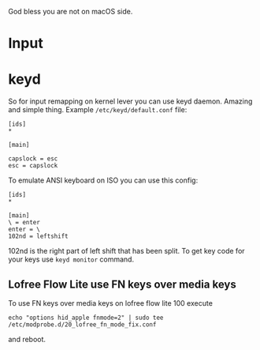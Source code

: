 God bless you are not on macOS side.

# Input
# keyd
So for input remapping on kernel lever you
can use keyd daemon. Amazing and simple
thing. Example `/etc/keyd/default.conf`
file:

    [ids]
    *

    [main]

    capslock = esc
    esc = capslock

To emulate ANSI keyboard on ISO you can use
this config:

    [ids]
    *

    [main]
    \ = enter
    enter = \
    102nd = leftshift

102nd is the right part of left shift that
has been split. To get key code for your
keys use `keyd monitor` command.

## Lofree Flow Lite use FN keys over media keys
To use FN keys over media keys on lofree flow lite 100 execute 

    echo "options hid_apple fnmode=2" | sudo tee /etc/modprobe.d/20_lofree_fn_mode_fix.conf

and reboot.
